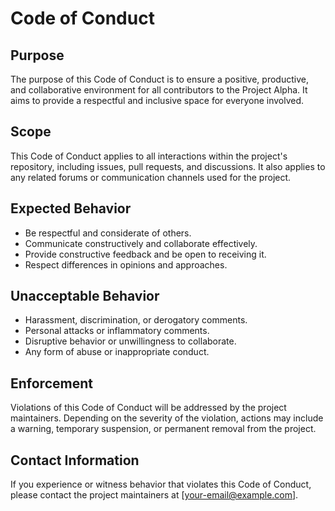 # Code of Conduct

## Purpose

The purpose of this Code of Conduct is to ensure a positive, productive, and collaborative environment for all contributors to the Project Alpha. It aims to provide a respectful and inclusive space for everyone involved.

## Scope

This Code of Conduct applies to all interactions within the project's repository, including issues, pull requests, and discussions. It also applies to any related forums or communication channels used for the project.

## Expected Behavior

- Be respectful and considerate of others.
- Communicate constructively and collaborate effectively.
- Provide constructive feedback and be open to receiving it.
- Respect differences in opinions and approaches.

## Unacceptable Behavior

- Harassment, discrimination, or derogatory comments.
- Personal attacks or inflammatory comments.
- Disruptive behavior or unwillingness to collaborate.
- Any form of abuse or inappropriate conduct.

## Enforcement

Violations of this Code of Conduct will be addressed by the project maintainers. Depending on the severity of the violation, actions may include a warning, temporary suspension, or permanent removal from the project.

## Contact Information

If you experience or witness behavior that violates this Code of Conduct, please contact the project maintainers at [your-email@example.com].

